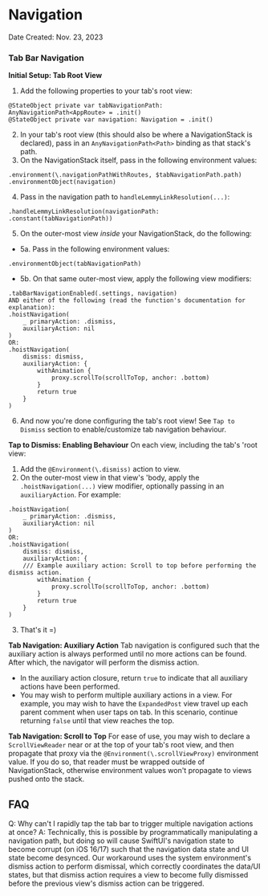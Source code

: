 # Navigation

Date Created: Nov. 23, 2023

### Tab Bar Navigation

**Initial Setup: Tab Root View**
1. Add the following properties to your tab's root view:
```
@StateObject private var tabNavigationPath: AnyNavigationPath<AppRoute> = .init()
@StateObject private var navigation: Navigation = .init()
```
2. In your tab's root view (this should also be where a NavigationStack is declared), pass in an `AnyNavigationPath<Path>` binding as that stack's path.
3. On the NavigationStack itself, pass in the following environment values:
```
.environment(\.navigationPathWithRoutes, $tabNavigationPath.path)
.environmentObject(navigation)
```
4. Pass in the navigation path to `handleLemmyLinkResolution(...)`:
```
.handleLemmyLinkResolution(navigationPath: .constant(tabNavigationPath))
```
5. On the outer-most view *inside* your NavigationStack, do the following:
- 5a. Pass in the following environment values:
```
.environmentObject(tabNavigationPath)
```
- 5b. On that same outer-most view, apply the following view modifiers:
```
.tabBarNavigationEnabled(.settings, navigation)
AND either of the following (read the function's documentation for explanation):
.hoistNavigation(
    _ primaryAction: .dismiss,
    auxiliaryAction: nil
)
OR:
.hoistNavigation(
    dismiss: dismiss,
    auxiliaryAction: {
        withAnimation {
            proxy.scrollTo(scrollToTop, anchor: .bottom)
        }
        return true
    }
)
```
6. And now you're done configuring the tab's root view! See `Tap to Dismiss` section to enable/customize tab navigation behaviour.

**Tap to Dismiss: Enabling Behaviour**
On each view, including the tab's 'root view:
1. Add the `@Environment(\.dismiss)` action to view.
2. On the outer-most view in that view's 'body, apply the `.hoistNavigation(...)` view modifier, optionally passing in an `auxiliaryAction`. For example:
```
.hoistNavigation(
    _ primaryAction: .dismiss,
    auxiliaryAction: nil
)
OR:
.hoistNavigation(
    dismiss: dismiss,
    auxiliaryAction: {
    /// Example auxiliary action: Scroll to top before performing the dismiss action.
        withAnimation {
            proxy.scrollTo(scrollToTop, anchor: .bottom)
        }
        return true
    }
)
```
3. That's it =)

**Tab Navigation: Auxiliary Action**
Tab navigation is configured such that the auxiliary action is always performed until no more actions can be found. After which, the navigator will perform the dismiss action.
- In the auxiliary action closure, return `true` to indicate that all auxiliary actions have been performed.
- You may wish to perform multiple auxiliary actions in a view. For example, you may wish to have the `ExpandedPost` view travel up each parent comment when user taps on tab. In this scenario, continue returning `false` until that view reaches the top. 

**Tab Navigation: Scroll to Top**
For ease of use, you may wish to declare a `ScrollViewReader` near or at the top of your tab's root view, and then propagate that proxy via the `@Environment(\.scrollViewProxy)` environment value. If you do so, that reader must be wrapped outside of NavigationStack, otherwise environment values won't propagate to views pushed onto the stack. 

## FAQ
Q: Why can't I rapidly tap the tab bar to trigger multiple navigation actions at once?
A: Technically, this is possible by programmatically manipulating a navigation path, but doing so will cause SwiftUI's navigation state to become corrupt (on iOS 16/17) such that the navigation data state and UI state become desynced. Our workaround uses the system environment's dismiss action to perform dismissal, which correctly coordinates the data/UI states, but that dismiss action requires a view to become fully dismissed before the previous view's dismiss action can be triggered.
